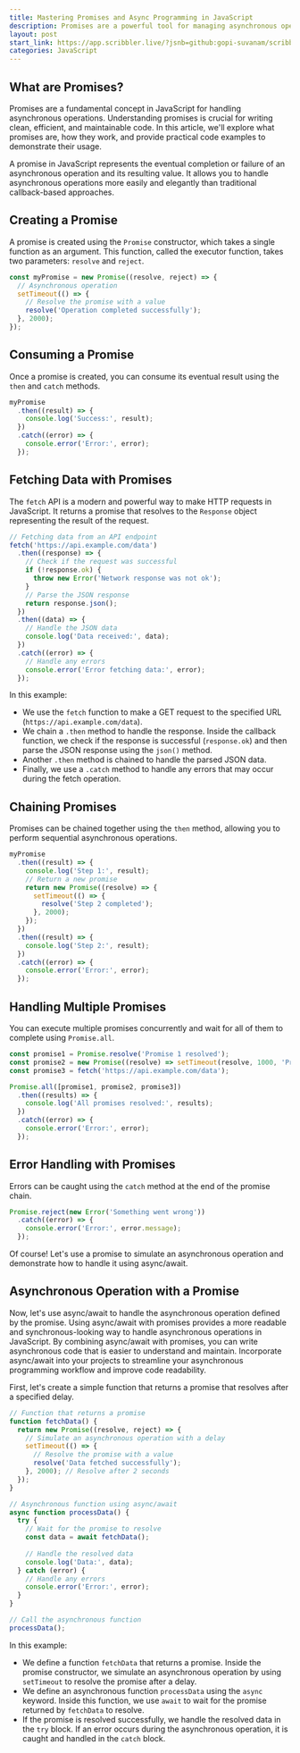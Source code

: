 ```yaml
---
title: Mastering Promises and Async Programming in JavaScript
description: Promises are a powerful tool for managing asynchronous operations in JavaScript. By understanding how promises work and how to use them effectively, you can write more readable and maintainable asynchronous code. 
layout: post
start_link: https://app.scribbler.live/?jsnb=github:gopi-suvanam/scribbler-examples/Promise-Examples.jsnb
categories: JavaScript
---
```

## What are Promises?

Promises are a fundamental concept in JavaScript for handling asynchronous operations. Understanding promises is crucial for writing clean, efficient, and maintainable code. In this article, we'll explore what promises are, how they work, and provide practical code examples to demonstrate their usage.

A promise in JavaScript represents the eventual completion or failure of an asynchronous operation and its resulting value. It allows you to handle asynchronous operations more easily and elegantly than traditional callback-based approaches.

## Creating a Promise

A promise is created using the `Promise` constructor, which takes a single function as an argument. This function, called the executor function, takes two parameters: `resolve` and `reject`.

```javascript
const myPromise = new Promise((resolve, reject) => {
  // Asynchronous operation
  setTimeout(() => {
    // Resolve the promise with a value
    resolve('Operation completed successfully');
  }, 2000);
});
```

## Consuming a Promise

Once a promise is created, you can consume its eventual result using the `then` and `catch` methods.

```javascript
myPromise
  .then((result) => {
    console.log('Success:', result);
  })
  .catch((error) => {
    console.error('Error:', error);
  });
```


## Fetching Data with Promises

The `fetch` API is a modern and powerful way to make HTTP requests in JavaScript. It returns a promise that resolves to the `Response` object representing the result of the request.

```javascript
// Fetching data from an API endpoint
fetch('https://api.example.com/data')
  .then((response) => {
    // Check if the request was successful
    if (!response.ok) {
      throw new Error('Network response was not ok');
    }
    // Parse the JSON response
    return response.json();
  })
  .then((data) => {
    // Handle the JSON data
    console.log('Data received:', data);
  })
  .catch((error) => {
    // Handle any errors
    console.error('Error fetching data:', error);
  });
```

In this example:

- We use the `fetch` function to make a GET request to the specified URL (`https://api.example.com/data`).
- We chain a `.then` method to handle the response. Inside the callback function, we check if the response is successful (`response.ok`) and then parse the JSON response using the `json()` method.
- Another `.then` method is chained to handle the parsed JSON data.
- Finally, we use a `.catch` method to handle any errors that may occur during the fetch operation.



## Chaining Promises

Promises can be chained together using the `then` method, allowing you to perform sequential asynchronous operations.

```javascript
myPromise
  .then((result) => {
    console.log('Step 1:', result);
    // Return a new promise
    return new Promise((resolve) => {
      setTimeout(() => {
        resolve('Step 2 completed');
      }, 2000);
    });
  })
  .then((result) => {
    console.log('Step 2:', result);
  })
  .catch((error) => {
    console.error('Error:', error);
  });
```

## Handling Multiple Promises

You can execute multiple promises concurrently and wait for all of them to complete using `Promise.all`.

```javascript
const promise1 = Promise.resolve('Promise 1 resolved');
const promise2 = new Promise((resolve) => setTimeout(resolve, 1000, 'Promise 2 resolved'));
const promise3 = fetch('https://api.example.com/data');

Promise.all([promise1, promise2, promise3])
  .then((results) => {
    console.log('All promises resolved:', results);
  })
  .catch((error) => {
    console.error('Error:', error);
  });
```

## Error Handling with Promises

Errors can be caught using the `catch` method at the end of the promise chain.

```javascript
Promise.reject(new Error('Something went wrong'))
  .catch((error) => {
    console.error('Error:', error.message);
  });
```

Of course! Let's use a promise to simulate an asynchronous operation and demonstrate how to handle it using async/await.

## Asynchronous Operation with a Promise
Now, let's use async/await to handle the asynchronous operation defined by the promise. Using async/await with promises provides a more readable and synchronous-looking way to handle asynchronous operations in JavaScript. By combining async/await with promises, you can write asynchronous code that is easier to understand and maintain. Incorporate async/await into your projects to streamline your asynchronous programming workflow and improve code readability.


First, let's create a simple function that returns a promise that resolves after a specified delay.

```javascript
// Function that returns a promise
function fetchData() {
  return new Promise((resolve, reject) => {
    // Simulate an asynchronous operation with a delay
    setTimeout(() => {
      // Resolve the promise with a value
      resolve('Data fetched successfully');
    }, 2000); // Resolve after 2 seconds
  });
}
```


```javascript
// Asynchronous function using async/await
async function processData() {
  try {
    // Wait for the promise to resolve
    const data = await fetchData();
    
    // Handle the resolved data
    console.log('Data:', data);
  } catch (error) {
    // Handle any errors
    console.error('Error:', error);
  }
}

// Call the asynchronous function
processData();
```

In this example:

- We define a function `fetchData` that returns a promise. Inside the promise constructor, we simulate an asynchronous operation by using `setTimeout` to resolve the promise after a delay.
- We define an asynchronous function `processData` using the `async` keyword. Inside this function, we use `await` to wait for the promise returned by `fetchData` to resolve.
- If the promise is resolved successfully, we handle the resolved data in the `try` block. If an error occurs during the asynchronous operation, it is caught and handled in the `catch` block.




